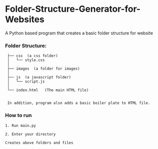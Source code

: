# Folder-Structure-Generator-for-Websites
A Python based program that creates a basic folder structure for website

### Folder Structure:
```
 ├── css  (a css folder)
 │   └── style.css
 │
 ├── images  (a folder for images)
 │
 ├── js  (a javascript folder)
 │   └── script.js
 │
 └── index.html   (The main HTML file)
 
 
 In addition, program also adds a basic boiler plate to HTML file.
```


### How to run
    1. Run main.py
  
    2. Enter your directory
  
    Creates above folders and files


